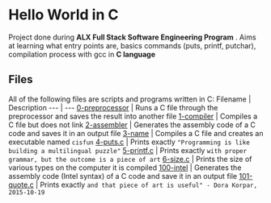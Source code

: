 # Hello World in C
Project done during __ALX Full Stack Software Engineering Program__ . Aims at learning what entry points are, basics commands (puts, printf, putchar), compilation process with gcc in __C language__

## Files
All of the following files are scripts and programs written in C: 
Filename | Description
--- | ---
[0-preprocessor](0-preprocessor) | Runs a C file through the preprocessor and saves the result into another file
[1-compiler](1-compiler) | Compiles a C file but does not link
[2-assembler](2-assembler) | Generates the assembly code of a C code and saves it in an output file
[3-name](3-name) | Compiles a C file and creates an executable named `cisfun`
[4-puts.c](4-puts.c) | Prints exactly `"Programming is like building a multilingual puzzle"`
[5-printf.c](5-printf.c) | Prints exactly `with proper grammar, but the outcome is a piece of art`
[6-size.c](6-size.c) | Prints the size of various types on the computer it is compiled
[100-intel](100-intel) | Generates the assembly code (Intel syntax) of a C code and save it in an output file
[101-quote.c](101-quote.c) | Prints exactly `and that piece of art is useful" - Dora Korpar, 2015-10-19`
